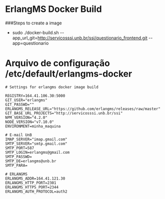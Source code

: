 ErlangMS Docker Build
====


###Steps to create a image

* sudo ./docker-build.sh  --app_url_git=http://servicosssi.unb.br/ssi/questionario_frontend.git --app=questionario


# Arquivo de configuração /etc/default/erlangms-docker 

```console
# Settings for erlangms docker image build

REGISTRY=164.41.106.30:5000
GIT_USER="erlangms"
GIT_PASSWD=""
ERLANGMS_RELEASE_URL="https://github.com/erlangms/releases/raw/master"
GIT_BASE_URL_PROJECTS="http://servicosssi.unb.br/ssi"
NPM_VERSION="4.2.0"
NODE_VERSION="v7.10.0"
ENVIRONMENT=minha_maquina

# E-mail UnB 
IMAP_SERVER="imap.gmail.com"
SMTP_SERVER="smtp.gmail.com"
SMTP_PORT=587
SMTP_LOGIN=erlangms@gmail.com
SMTP_PASSWD=
SMTP_DE=erlangms@unb.br
SMTP_PARA=

# ERLANGMS
ERLANGMS_ADDR=164.41.121.30
ERLANGMS_HTTP_PORT=2301
ERLANGMS_HTTPS_PORT=2344
ERLANGMS_AUTH_PROTOCOL=auth2

```

